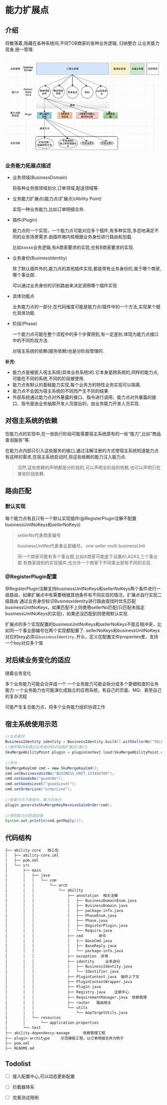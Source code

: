# 能力扩展点

## 介绍

将散落着,隐藏在各种系统间,不同TOB商家的各种业务逻辑, 归纳整合.让业务能力现身,统一管理.



![image-20190914141004786](assets/ability-plugin/image-20190914141004786.png)

### 业务能力拓展点描述

- 业务领域(BusinessDomain)

  将各种业务按领域划分,订单领域,配送领域等.

- 业务能力扩展点(能力点/扩展点)(Ability Point)

  实现一种业务能力,比如订单明细合并.

- 插件(Plugin)

  能力点的一个实现，一个能力点可能对应多个插件,有多种实现,多态地满足不同的业务场景需求.由插件微内核根据业务身份进行路由和加载.

  比如xxxxx业务逻辑,有A商家要求的实现,也有B商家要求的实现.

- 业务身份(BusinessIdentity)

   除了默认插件外的,能力点的其他插件实现,都是带有业务身份的,属于哪个商家,哪个事业部.

  可以通过业务身份的识别路由来决定调用哪个插件实现
  
- 具体功能点
  
  业务能力点的一部分,在代码维度可能是能力点/插件中的一个方法,实现某个细化具体功能.
  
- 阶段(Phase)

  一个能力点可能在整个流程中的多个步骤用到,有一定差别.体现为能力点接口中的不同阶段方法.

  对宿主系统的依赖(服务依赖)也是分阶段管理的.

  

**补充:**

- 能力点是被嵌入宿主系统(具体业务系统)的.它本身是跨系统的,同样的能力点,可能在不同的系统,不同的阶段被使用.
- 能力点有默认的基础能力实现,每个业务方的特性业务实现可以隔离.
- 能力点不会因为宿主系统的不同而产生不同的结果
- 外部系统通过能力点对外暴露的接口、指令进行调用，能力点对外暴露的接口、指令是由业务抽取开发人员提出的，由业务能力开发人员实现.



## 对宿主系统的依赖

在能力点的实现中,在一些执行阶段可能需要宿主系统原有的一些“能力”,比如“商品查询服务”等.

在能力点内部只引入这些服务的接口,通过注解注册的方式使宿主系统知道能力点有这样的需求,在宿主系统启动时,将这些依赖的能力注入能力点.

> 当然,这些依赖的声明都是分阶段的,可以声明全阶段的依赖,也可以声明只在某些阶段依赖.



## 路由匹配

### 默认实现

每个能力点有且只有一个默认实现插件(@RegisterPlugin注解不配置businessUnitNoKeys和sellerNoKeys)

> sellerNo代表商家编号
>
> businessUnitNo代表事业部编号。  one seller multi businessUnit
>
> 同一个商家可能有多个事业部,比如A商家可能底下设置A1,A2A3,三个事业部.有商家级别的实现插件,也允许一个商家下不同事业部有不同的实现.

### @RegisterPlugin配置

@RegisterPlugin注解支持businessUnitNoKeys和sellerNoKeys两个条件进行一级路由，如果扩展点中有需要根据其他条件有不同实现的情况，扩展点自行实现二级路由
通过业务身份标识BusinessIdentity进行路由查找时优先匹配businessUnitNoKeys，如果匹配不上则使用sellerNo匹配(只匹配未指定businessUnitNoKeys的实现)，如果还没匹配到则使用默认实现.

扩展点的多个实现配置的businessUnitNoKeys和sellerNoKeys不能互相冲突，比如同一个事业部编号在两个实现都配置了.
sellerNoKeys和businessUnitNoKeys对应的key必须以`businessIdentity.`开头，定义在配置文件properties里，支持一个key对应多个值



## 对后续业务变化的适应

随着业务变化

多个业务能力可能会合并成一个
一个业务能力可能会拆分成多个更细粒度的业务能力
一个业务能力也可能演化成独立的应用系统，有自己的页面、MQ、甚至自己的复杂流程

可能产生复合能力点，将多个业务能力组织协调工作



## 宿主系统使用示范

```java
//业务身份
BusinessIdentity identity = BusinessIdentity.build().withSellerNo("SELLER_NO_0000000000001");
//插件微内核通过业务身份标识加载扩展点(接口)
SkuMergeAbilityPoint plugin = pluginContext.load(SkuMergeAbilityPoint.class,identity);
       
//命令
SkuMergeKeyCmd cmd = new SkuMergeKeyCmd();
cmd.setBusinessUnitNo("BUSINESS_UNIT_123456789");
cmd.setGoodsNo("goodsNo");
cmd.setGoodsLevel("goodsLevel");
cmd.setOrderLine("orderLine");

//给能力点下发指令，能力点执行
plugin.generateSkuMergeKeyReceiveSaleOrder(cmd);

//得到能力点的返回值
System.out.println(cmd.getReply());

```



## 代码结构

```
├── ability-core   核心包
│   ├── ability-core.iml
│   ├── pom.xml
│   └── src
│       ├── main
│       │   ├── java
│       │   │   └── com
│       │   │       └── arch
│       │   │           └── ability
│       │   │               ├── annotation  相关注解
│       │   │               │   ├── BusinessDomainEnum.java
│       │   │               │   ├── BusinessDomain.java
│       │   │               │   ├── package-info.java
│       │   │               │   ├── PhaseEnum.java
│       │   │               │   ├── Phase.java
│       │   │               │   ├── RegisterPlugin.java
│       │   │               │   └── Require.java
│       │   │               ├── cmd       命令
│       │   │               │   ├── BaseCmd.java
│       │   │               │   ├── BaseReply.java
│       │   │               │   └── package-info.java
│       │   │               ├── exception  异常
│       │   │               ├── identity     业务身份
│       │   │               │   ├── BusinessIdentity.java
│       │   │               │   └── Identifier.java
│       │   │               ├── PluginContext.java  插件上下文
│       │   │               ├── PluginContextWrapper.java
│       │   │               ├── Plugin.java
│       │   │               ├── Registry.java    注册中心
│       │   │               ├── RequirementManager.java  依赖管理
│       │   │               ├── router   路由相关
│       │   │               └── utils
│       │   │                   └── AopTargetUtils.java
│       │   └── resources
│       │       └── application.properties
│       └── test
├── ability-dependency-manage      依赖管理工程
├── plugin-architype     示范模板工程，以订单明细合并为例子
├── pom.xml
├── README.md
```



## Todolist

- [ ] 接入配置中心,可以动态更新配置

- [ ] 拦截器体系

- [ ] 完善测试用例

  











